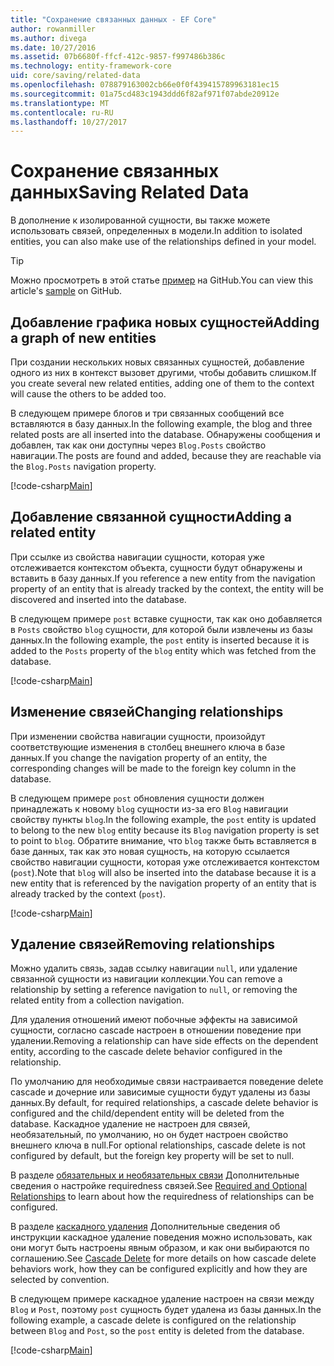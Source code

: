 ```yaml
---
title: "Сохранение связанных данных - EF Core"
author: rowanmiller
ms.author: divega
ms.date: 10/27/2016
ms.assetid: 07b6680f-ffcf-412c-9857-f997486b386c
ms.technology: entity-framework-core
uid: core/saving/related-data
ms.openlocfilehash: 078879163002cb66e0f0f439415789963181ec15
ms.sourcegitcommit: 01a75cd483c1943ddd6f82af971f07abde20912e
ms.translationtype: MT
ms.contentlocale: ru-RU
ms.lasthandoff: 10/27/2017
---
```

# <a name="saving-related-data"></a><span data-ttu-id="1556b-102">Сохранение связанных данных</span><span class="sxs-lookup"><span data-stu-id="1556b-102">Saving Related Data</span></span>

<span data-ttu-id="1556b-103">В дополнение к изолированной сущности, вы также можете использовать связей, определенных в модели.</span><span class="sxs-lookup"><span data-stu-id="1556b-103">In addition to isolated entities, you can also make use of the relationships defined in your model.</span></span>

> [!TIP]  
> <span data-ttu-id="1556b-104">Можно просмотреть в этой статье [пример](https://github.com/aspnet/EntityFramework.Docs/tree/master/samples/core/Saving/Saving/RelatedData/) на GitHub.</span><span class="sxs-lookup"><span data-stu-id="1556b-104">You can view this article's [sample](https://github.com/aspnet/EntityFramework.Docs/tree/master/samples/core/Saving/Saving/RelatedData/) on GitHub.</span></span>

## <a name="adding-a-graph-of-new-entities"></a><span data-ttu-id="1556b-105">Добавление графика новых сущностей</span><span class="sxs-lookup"><span data-stu-id="1556b-105">Adding a graph of new entities</span></span>

<span data-ttu-id="1556b-106">При создании нескольких новых связанных сущностей, добавление одного из них в контекст вызовет другими, чтобы добавить слишком.</span><span class="sxs-lookup"><span data-stu-id="1556b-106">If you create several new related entities, adding one of them to the context will cause the others to be added too.</span></span>

<span data-ttu-id="1556b-107">В следующем примере блогов и три связанных сообщений все вставляются в базу данных.</span><span class="sxs-lookup"><span data-stu-id="1556b-107">In the following example, the blog and three related posts are all inserted into the database.</span></span> <span data-ttu-id="1556b-108">Обнаружены сообщения и добавлен, так как они доступны через `Blog.Posts` свойство навигации.</span><span class="sxs-lookup"><span data-stu-id="1556b-108">The posts are found and added, because they are reachable via the `Blog.Posts` navigation property.</span></span>

[!code-csharp[Main](../../../samples/core/Saving/Saving/RelatedData/Sample.cs#AddingGraphOfEntities)]

## <a name="adding-a-related-entity"></a><span data-ttu-id="1556b-109">Добавление связанной сущности</span><span class="sxs-lookup"><span data-stu-id="1556b-109">Adding a related entity</span></span>

<span data-ttu-id="1556b-110">При ссылке из свойства навигации сущности, которая уже отслеживается контекстом объекта, сущности будут обнаружены и вставить в базу данных.</span><span class="sxs-lookup"><span data-stu-id="1556b-110">If you reference a new entity from the navigation property of an entity that is already tracked by the context, the entity will be discovered and inserted into the database.</span></span>

<span data-ttu-id="1556b-111">В следующем примере `post` вставке сущности, так как оно добавляется в `Posts` свойство `blog` сущности, для которой были извлечены из базы данных.</span><span class="sxs-lookup"><span data-stu-id="1556b-111">In the following example, the `post` entity is inserted because it is added to the `Posts` property of the `blog` entity which was fetched from the database.</span></span>

[!code-csharp[Main](../../../samples/core/Saving/Saving/RelatedData/Sample.cs#AddingRelatedEntity)]

## <a name="changing-relationships"></a><span data-ttu-id="1556b-112">Изменение связей</span><span class="sxs-lookup"><span data-stu-id="1556b-112">Changing relationships</span></span>

<span data-ttu-id="1556b-113">При изменении свойства навигации сущности, произойдут соответствующие изменения в столбец внешнего ключа в базе данных.</span><span class="sxs-lookup"><span data-stu-id="1556b-113">If you change the navigation property of an entity, the corresponding changes will be made to the foreign key column in the database.</span></span>

<span data-ttu-id="1556b-114">В следующем примере `post` обновления сущности должен принадлежать к новому `blog` сущности из-за его `Blog` навигации свойству пункты `blog`.</span><span class="sxs-lookup"><span data-stu-id="1556b-114">In the following example, the `post` entity is updated to belong to the new `blog` entity because its `Blog` navigation property is set to point to `blog`.</span></span> <span data-ttu-id="1556b-115">Обратите внимание, что `blog` также быть вставляется в базе данных, так как это новая сущность, на которую ссылается свойство навигации сущности, которая уже отслеживается контекстом (`post`).</span><span class="sxs-lookup"><span data-stu-id="1556b-115">Note that `blog` will also be inserted into the database because it is a new entity that is referenced by the navigation property of an entity that is already tracked by the context (`post`).</span></span>

[!code-csharp[Main](../../../samples/core/Saving/Saving/RelatedData/Sample.cs#ChangingRelationships)]

## <a name="removing-relationships"></a><span data-ttu-id="1556b-116">Удаление связей</span><span class="sxs-lookup"><span data-stu-id="1556b-116">Removing relationships</span></span>

<span data-ttu-id="1556b-117">Можно удалить связь, задав ссылку навигации `null`, или удаление связанной сущности из навигации коллекции.</span><span class="sxs-lookup"><span data-stu-id="1556b-117">You can remove a relationship by setting a reference navigation to `null`, or removing the related entity from a collection navigation.</span></span>

<span data-ttu-id="1556b-118">Для удаления отношений имеют побочные эффекты на зависимой сущности, согласно cascade настроен в отношении поведение при удалении.</span><span class="sxs-lookup"><span data-stu-id="1556b-118">Removing a relationship can have side effects on the dependent entity, according to the cascade delete behavior configured in the relationship.</span></span>

<span data-ttu-id="1556b-119">По умолчанию для необходимые связи настраивается поведение delete cascade и дочерние или зависимые сущности будут удалены из базы данных.</span><span class="sxs-lookup"><span data-stu-id="1556b-119">By default, for required relationships, a cascade delete behavior is configured and the child/dependent entity will be deleted from the database.</span></span> <span data-ttu-id="1556b-120">Каскадное удаление не настроен для связей, необязательный, по умолчанию, но он будет настроен свойство внешнего ключа в null.</span><span class="sxs-lookup"><span data-stu-id="1556b-120">For optional relationships, cascade delete is not configured by default, but the foreign key property will be set to null.</span></span>

<span data-ttu-id="1556b-121">В разделе [обязательных и необязательных связи](../modeling/relationships.md#required-and-optional-relationships) Дополнительные сведения о настройке requiredness связей.</span><span class="sxs-lookup"><span data-stu-id="1556b-121">See [Required and Optional Relationships](../modeling/relationships.md#required-and-optional-relationships) to learn about how the requiredness of relationships can be configured.</span></span>

<span data-ttu-id="1556b-122">В разделе [каскадного удаления](cascade-delete.md) Дополнительные сведения об инструкции каскадное удаление поведения можно использовать, как они могут быть настроены явным образом, и как они выбираются по соглашению.</span><span class="sxs-lookup"><span data-stu-id="1556b-122">See [Cascade Delete](cascade-delete.md) for more details on how cascade delete behaviors work, how they can be configured explicitly and  how they are selected by convention.</span></span>

<span data-ttu-id="1556b-123">В следующем примере каскадное удаление настроен на связи между `Blog` и `Post`, поэтому `post` сущность будет удалена из базы данных.</span><span class="sxs-lookup"><span data-stu-id="1556b-123">In the following example, a cascade delete is configured on the relationship between `Blog` and `Post`, so the `post` entity is deleted from the database.</span></span>

[!code-csharp[Main](../../../samples/core/Saving/Saving/RelatedData/Sample.cs#RemovingRelationships)]
